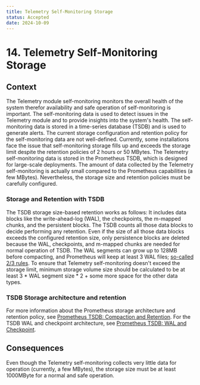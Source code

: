 ```yaml
---
title: Telemetry Self-Monitoring Storage
status: Accepted
date: 2024-10-09
---
```


# 14. Telemetry Self-Monitoring Storage


## Context

The Telemetry module self-monitoring monitors the overall health of the system therefor availability and safe operation of self-monitoring is important. The self-monitoring data is used to detect issues in the Telemetry module and to provide insights into the system's health. The self-monitoring data is stored in a time-series database (TSDB) and is used to generate alerts. 
The current storage configuration and retention policy for the self-monitoring data are not well-defined. Currently, some installations face the issue that self-monitoring storage fills up and exceeds the storage limit despite the retention policies of 2 hours or 50 MBytes. 
The Telemetry self-monitoring data is stored in the Prometheus TSDB, which is designed for large-scale deployments. The amount of data collected by the Telemetry self-monitoring is actually small compared to the Prometheus capabilities (a few MBytes). Nevertheless, the storage size and retention policies must be carefully configured.


### Storage and Retention with TSDB

The TSDB storage size-based retention works as follows: It includes data blocks like the write-ahead-log (WAL), the checkpoints, the m-mapped chunks, and the persistent blocks. The TSDB counts all those data blocks to decide performing any retention.
Even if the size of all those data blocks exceeds the configured retention size, only persistence blocks are deleted because the WAL, checkpoints, and m-mapped chunks are needed for normal operation of TSDB. The WAL segments can grow up to 128MB before compacting, and Prometheus will keep at least 3 WAL files; [so-called 2/3 rules](https://ganeshvernekar.com/blog/prometheus-tsdb-wal-and-checkpoint/#wal-truncation). To ensure that Telemetry self-monitoring doesn't exceed the storage limit, minimum storage volume size should be calculated to be at least 3 * WAL segment size * 2 + some more space for the other data types.  

### TSDB Storage architecture and retention

For more information about the Prometheus storage architecture and retention policy, see [Prometheus TSDB: Compaction and Retention](https://ganeshvernekar.com/blog/prometheus-tsdb-compaction-and-retention).
For the TSDB WAL and checkpoint architecture, see [Prometheus TSDB: WAL and Checkpoint](https://ganeshvernekar.com/blog/prometheus-tsdb-wal-and-checkpoint/).


## Consequences

Even though the Telemetry self-monitoring collects very little data for operation (currently, a few MBytes), the storage size must be at least 1000MByte for a normal and safe operation.
